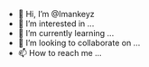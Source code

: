 - 👋 Hi, I’m @Imankeyz
- 👀 I’m interested in ...
- 🌱 I’m currently learning ...
- 💞️ I’m looking to collaborate on ...
- 📫 How to reach me ...

<!---
Imankeyz/Imankeyz is a ✨ special ✨ repository because its `README.md` (this file) appears on your GitHub profile.
You can click the Preview link to take a look at your changes.
--->
